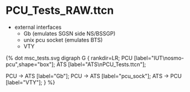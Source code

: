 # PCU_Tests_RAW.ttcn

* external interfaces
    * Gb (emulates SGSN side NS/BSSGP)
    * unix pcu socket (emulates BTS)
    * VTY

{% dot msc_tests.svg
digraph G {
  rankdir=LR;
  PCU [label="IUT\nosmo-pcu",shape="box"];
  ATS [label="ATS\nPCU_Tests.ttcn"];

  PCU -> ATS [label="Gb"];
  PCU -> ATS [label="pcu_sock"];
  ATS -> PCU [label="VTY"];
}
%}
